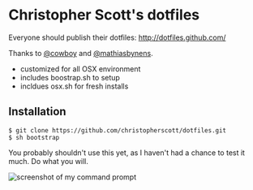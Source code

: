 Christopher Scott's dotfiles
===========

Everyone should publish their dotfiles: <http://dotfiles.github.com/>

Thanks to [@cowboy](https://github.com/cowboy/dotfiles) and [@mathiasbynens](https://github.com/mathiasbynens/dotfiles).

- customized for all OSX environment
- includes boostrap.sh to setup
- incldues osx.sh for fresh installs

Installation
------------

	$ git clone https://github.com/christopherscott/dotfiles.git
	$ sh bootstrap

You probably shouldn't use this yet, as I haven't had a chance to test it much. Do what you will.

![screenshot of my command prompt](https://raw.github.com/christopherscott/dotfiles/master/screenshot.png)